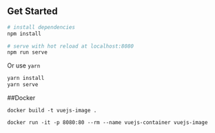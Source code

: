 

## Get Started

``` bash
# install dependencies
npm install

# serve with hot reload at localhost:8080
npm run serve
```

Or use `yarn`
``` bash
yarn install
yarn serve
```


##Docker
```
docker build -t vuejs-image .

docker run -it -p 8080:80 --rm --name vuejs-container vuejs-image
``` 
